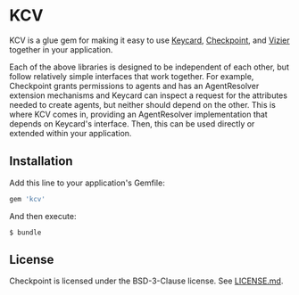 # KCV

KCV is a glue gem for making it easy to use [Keycard](https://github.com/mlibrary/keycard),
[Checkpoint](https://github.com/mlibrary/checkpoint), and [Vizier](https://github.com/mlibrary/keycard)
together in your application.

Each of the above libraries is designed to be independent of each other, but follow relatively
simple interfaces that work together. For example, Checkpoint grants permissions to agents
and has an AgentResolver extension mechanisms and Keycard can inspect a request for the attributes
needed to create agents, but neither should depend on the other. This is where KCV comes in,
providing an AgentResolver implementation that depends on Keycard's interface. Then, this can
be used directly or extended within your application.

## Installation

Add this line to your application's Gemfile:

```ruby
gem 'kcv'
```

And then execute:

    $ bundle

## License

Checkpoint is licensed under the BSD-3-Clause license. See [LICENSE.md](LICENSE.md).
